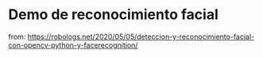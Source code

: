 # Demo de reconocimiento facial
from: https://robologs.net/2020/05/05/deteccion-y-reconocimiento-facial-con-opencv-python-y-facerecognition/
